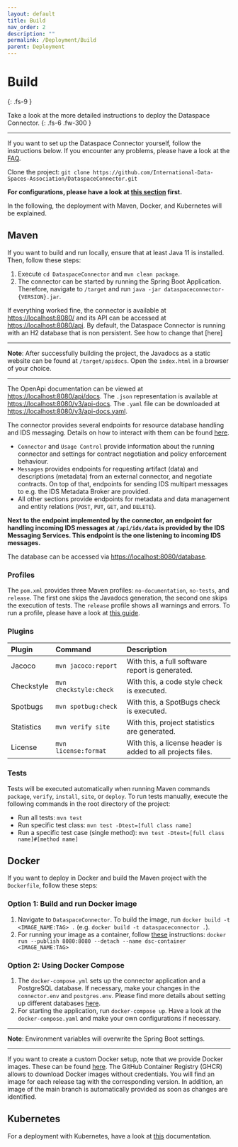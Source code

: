 ```yaml
---
layout: default
title: Build
nav_order: 2
description: ""
permalink: /Deployment/Build
parent: Deployment
---
```


# Build
{: .fs-9 }

Take a look at the more detailed instructions to deploy the Dataspace Connector.
{: .fs-6 .fw-300 }

---

If you want to set up the Dataspace Connector yourself, follow the instructions below. If you
encounter any problems, please have a look at the [FAQ](pages/faq.md).

Clone the project: `git clone https://github.com/International-Data-Spaces-Association/DataspaceConnector.git`

**For configurations, please have a look at [this section](configuration.md) first.**

In the following, the deployment with Maven, Docker, and Kubernetes will be explained.

## Maven

If you want to build and run locally, ensure that at least Java 11 is installed. Then, follow these
steps:

1.  Execute `cd DataspaceConnector` and `mvn clean package`.
2.  The connector can be started by running the Spring Boot Application. Therefore, navigate to
    `/target` and run `java -jar dataspaceconnector-{VERSION}.jar`.

If everything worked fine, the connector is available at
[https://localhost:8080/](https://localhost:8080/) and its API can be accessed at
[https://localhost:8080/api](https://localhost:8080/api). By default, the Dataspace Connector is
running with an H2 database that is non persistent. See how to change that [here]

---

**Note**: After successfully building the project, the Javadocs as a static website can be found
at `/target/apidocs`. Open the `index.html` in a browser of your choice.

---

The OpenApi documentation can be viewed at [https://localhost:8080/api/docs](https://localhost:8080/api/docs).
The `.json` representation is available at [https://localhost:8080/v3/api-docs](https://localhost:8080/v3/api-docs).
The `.yaml` file can be downloaded at [https://localhost:8080/v3/api-docs.yaml](https://localhost:8080/v3/api-docs.yaml).

The connector provides several endpoints for resource database handling and IDS messaging. Details
on how to interact with them can be found [here](pages/communication.md).

*  `Connector` and `Usage Control` provide information about the running connector and settings for
   contract negotiation and policy enforcement behaviour.
*  `Messages` provides endpoints for requesting artifact (data) and descriptions (metadata) from
   an external connector, and negotiate contracts. On top of that, endpoints for sending IDS
   multipart messages to e.g. the IDS Metadata Broker are provided.
*  All other sections provide endpoints for metadata and data management and entity relations
   (`POST`, `PUT`, `GET`, and `DELETE`).

**Next to the endpoint implemented by the connector, an endpoint for handling incoming IDS messages
at `/api/ids/data` is provided by the IDS Messaging Services. This endpoint is the one listening to
incoming IDS messages.**

The database can be accessed via [https://localhost:8080/database](https://localhost:8080/database).

### Profiles
The `pom.xml` provides three Maven profiles: `no-documentation`, `no-tests`, and
`release`. The first one skips the Javadocs generation, the second one skips the execution of
tests. The `release` profile shows all warnings and errors. To run a profile, please have a look at
[this guide](maven.apache.org/guides/introduction/introduction-to-profiles.html#details-on-profile-activation).

### Plugins

| Plugin | Command | Description |
|:-------|:--------|:------------|
| Jacoco | `mvn jacoco:report` | With this, a full software report is generated. |
| Checkstyle | `mvn checkstyle:check` | With this, a code style check is executed. |
| Spotbugs | `mvn spotbug:check` | With this, a SpotBugs check is executed. |
| Statistics | `mvn verify site` | With this, project statistics are generated. |
| License | `mvn license:format` | With this, a license header is added to all projects files. |

### Tests

Tests will be executed automatically when running Maven commands `package`, `verify`, `install`,
`site`, or `deploy`. To run tests manually, execute the following commands in the root directory of
the project:
* Run all tests: `mvn test`
* Run specific test class: `mvn test -Dtest=[full class name]`
* Run a specific test case (single method): `mvn test -Dtest=[full class name]#[method name]`

## Docker

If you want to deploy in Docker and build the Maven project with the `Dockerfile`, follow these
steps:

### Option 1: Build and run Docker image
1. Navigate to `DataspaceConnector`. To build the image, run `docker build -t <IMAGE_NAME:TAG> .`
   (e.g. `docker build -t dataspaceconnector .`).
2. For running your image as a container, follow [these](https://docs.docker.com/get-started/part2/)
   instructions: `docker run --publish 8080:8080 --detach --name dsc-container <IMAGE_NAME:TAG>`

### Option 2: Using Docker Compose
1. The `docker-compose.yml` sets up the connector application and a PostgreSQL database. If
   necessary, make your changes in the `connector.env` and `postgres.env`. Please find more details
   about setting up different databases [here](database.md).
2. For starting the application, run `docker-compose up`. Have a look at the `docker-compose.yaml`
   and make your own configurations if necessary.

---

**Note**: Environment variables will overwrite the Spring Boot settings.

---

If you want to create a custom Docker setup, note that we provide Docker images. These can be found
[here](https://github.com/orgs/International-Data-Spaces-Association/packages/container/package/dataspace-connector).
The GitHub Container Registry (GHCR) allows to download Docker images without credentials.
You will find an image for each release tag with the corresponding version. In addition, an image of
the main branch is automatically provided as soon as changes are identified.

## Kubernetes

For a deployment with Kubernetes, have a look at [this](https://github.com/International-Data-Spaces-Association/IDS-Deployment-Examples/tree/main/dataspace-connector/slim/k8s) documentation.
